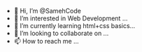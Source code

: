 - 👋 Hi, I’m @SamehCode
- 👀 I’m interested in Web Development ...
- 🌱 I’m currently learning html+css basics...
- 💞️ I’m looking to collaborate on ...
- 📫 How to reach me ...

<!---
SamehCode/SamehCode is a ✨ special ✨ repository because its `README.md` (this file) appears on your GitHub profile.
You can click the Preview link to take a look at your changes.
--->
